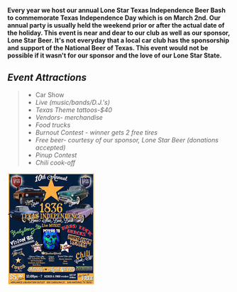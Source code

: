 **Every year we host our annual Lone Star Texas Independence Beer Bash to commemorate Texas Independence Day which is on March 2nd. Our annual party is usually held the weekend prior or after the actual date of the holiday. This event is near and dear to our club as well as our sponsor, Lone Star Beer. It's not everyday that a local car club has the sponsorship and support of the National Beer of Texas. This event would not be possible if it wasn't for our sponsor and the love of our Lone Star State.**

## **_Event Attractions_**
>- Car Show
>- *Live (music/bands/D.J.'s)*
>- *Texas Theme tattoos-$40*
>- *Vendors- merchandise*
>- *Food trucks*
>- *Burnout Contest - winner gets 2 free tires*
>- *Free beer- courtesy of our sponsor, Lone Star Beer (donations accepted)*
>- *Pinup Contest*
>- *Chili cook-off*

![](../../Texas%20Indep.jpeg)




















